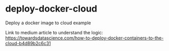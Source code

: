 # deploy-docker-cloud
Deploy a docker image to cloud example


Link to medium article to understand the logic:
https://towardsdatascience.com/how-to-deploy-docker-containers-to-the-cloud-b4d89b2c6c31
